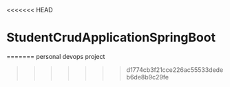 <<<<<<< HEAD
# StudentCrudApplicationSpringBoot
=======
personal devops project 
>>>>>>> d1774cb3f21cce226ac55533dedeb6de8b9c29fe

